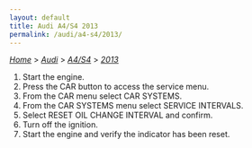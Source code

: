 ```yaml
---
layout: default
title: Audi A4/S4 2013
permalink: /audi/a4-s4/2013/
---
```

[*Home*](/) > [*Audi*](/audi/) > [*A4/S4*](/audi/a4-s4/) > [*2013*](/audi/a4-s4/2013/)

1. Start the engine.
2. Press the CAR button to access the service menu.
3. From the CAR menu select CAR SYSTEMS.
4. From the CAR SYSTEMS menu select SERVICE INTERVALS.
5. Select RESET OIL CHANGE INTERVAL and confirm.
6. Turn off the ignition.
7. Start the engine and verify the indicator has been reset.